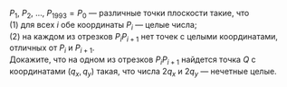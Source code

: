 $P_1$, $P_2$,  $\dots$, $P_{1993} = P_0$  —  различные точки плоскости такие, что
 <br> 
(1) для всех $i$ обе координаты $P_i$ — целые числа;
 <br> 
(2) на каждом из отрезков $P_iP_{i + 1}$ нет точек с целыми координатами, отличных от $P_i$ и $P_{i + 1}$. 
 <br> 
Докажите, что на одном из отрезков $P_iP_{i + 1}$ найдется точка $Q$ с координатами $(q_x,q_y)$ такая, 
что числа $2q_x$ и $2q_y$  —  нечетные целые.